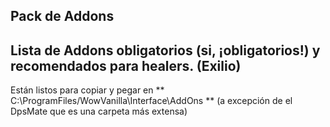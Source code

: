 ## Pack de Addons
## Lista de Addons obligatorios (si, ¡obligatorios!) y recomendados para healers. (Exilio)

 Están listos para copiar y pegar en ** C:\ProgramFiles/WowVanilla\Interface\AddOns ** (a excepción de el DpsMate que es una carpeta más extensa)



